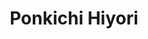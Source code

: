 --- 
title: "Ponkichi Hiyori"
publishdate: "2019-3-24T16:48:46+02:00"
src: "https://365manga.net/manga/ponkichi-hiyori"
image: "https://data.365manga.net/images/thumbnails/24488-ponkichi-hiyori.jpg"
description: "A cute story about a spoiled kitty, Yuumi-chan."
---